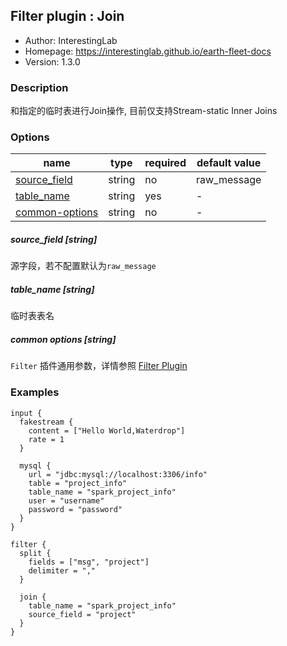 ## Filter plugin : Join

* Author: InterestingLab
* Homepage: https://interestinglab.github.io/earth-fleet-docs
* Version: 1.3.0

### Description

和指定的临时表进行Join操作, 目前仅支持Stream-static Inner Joins

### Options

| name | type | required | default value |
| --- | --- | --- | --- |
| [source_field](#source_field-string) | string | no | raw_message |
| [table_name](#table_name-string) | string | yes | - |
| [common-options](#common-options-string)| string | no | - |


##### source_field [string]

源字段，若不配置默认为`raw_message`

##### table_name [string]

临时表表名

##### common options [string]

`Filter` 插件通用参数，详情参照 [Filter Plugin](/zh-cn/v1/configuration/filter-plugin)


### Examples

```
input {
  fakestream {
    content = ["Hello World,Waterdrop"]
    rate = 1
  }

  mysql {
    url = "jdbc:mysql://localhost:3306/info"
    table = "project_info"
    table_name = "spark_project_info"
    user = "username"
    password = "password"
  }
}

filter {
  split {
    fields = ["msg", "project"]
    delimiter = ","
  }

  join {
    table_name = "spark_project_info"
    source_field = "project"
  }
}
```